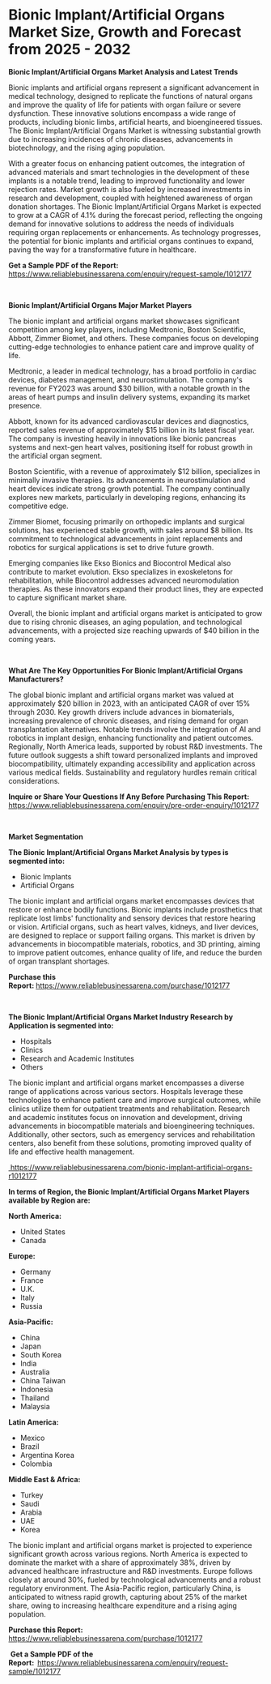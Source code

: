 <p><h1>Bionic Implant/Artificial Organs Market Size, Growth and Forecast from 2025 - 2032</h1></p><p><strong>Bionic Implant/Artificial Organs Market Analysis and Latest Trends</strong></p>
<p><p>Bionic implants and artificial organs represent a significant advancement in medical technology, designed to replicate the functions of natural organs and improve the quality of life for patients with organ failure or severe dysfunction. These innovative solutions encompass a wide range of products, including bionic limbs, artificial hearts, and bioengineered tissues. The Bionic Implant/Artificial Organs Market is witnessing substantial growth due to increasing incidences of chronic diseases, advancements in biotechnology, and the rising aging population. </p><p>With a greater focus on enhancing patient outcomes, the integration of advanced materials and smart technologies in the development of these implants is a notable trend, leading to improved functionality and lower rejection rates. Market growth is also fueled by increased investments in research and development, coupled with heightened awareness of organ donation shortages. The Bionic Implant/Artificial Organs Market is expected to grow at a CAGR of 4.1% during the forecast period, reflecting the ongoing demand for innovative solutions to address the needs of individuals requiring organ replacements or enhancements. As technology progresses, the potential for bionic implants and artificial organs continues to expand, paving the way for a transformative future in healthcare.</p></p>
<p><strong>Get a Sample PDF of the Report:&nbsp;</strong> <a href="https://www.reliablebusinessarena.com/enquiry/request-sample/1012177?utm_campaign=2175&utm_medium=2&utm_source=Github&utm_content=ia&utm_term=16042025&utm_id=bionic-implantartificial-organs">https://www.reliablebusinessarena.com/enquiry/request-sample/1012177</a></p>
<p>&nbsp;</p>
<p><strong>Bionic Implant/Artificial Organs Major Market Players</strong></p>
<p><p>The bionic implant and artificial organs market showcases significant competition among key players, including Medtronic, Boston Scientific, Abbott, Zimmer Biomet, and others. These companies focus on developing cutting-edge technologies to enhance patient care and improve quality of life. </p><p>Medtronic, a leader in medical technology, has a broad portfolio in cardiac devices, diabetes management, and neurostimulation. The company's revenue for FY2023 was around $30 billion, with a notable growth in the areas of heart pumps and insulin delivery systems, expanding its market presence.</p><p>Abbott, known for its advanced cardiovascular devices and diagnostics, reported sales revenue of approximately $15 billion in its latest fiscal year. The company is investing heavily in innovations like bionic pancreas systems and next-gen heart valves, positioning itself for robust growth in the artificial organ segment.</p><p>Boston Scientific, with a revenue of approximately $12 billion, specializes in minimally invasive therapies. Its advancements in neurostimulation and heart devices indicate strong growth potential. The company continually explores new markets, particularly in developing regions, enhancing its competitive edge.</p><p>Zimmer Biomet, focusing primarily on orthopedic implants and surgical solutions, has experienced stable growth, with sales around $8 billion. Its commitment to technological advancements in joint replacements and robotics for surgical applications is set to drive future growth.</p><p>Emerging companies like Ekso Bionics and Biocontrol Medical also contribute to market evolution. Ekso specializes in exoskeletons for rehabilitation, while Biocontrol addresses advanced neuromodulation therapies. As these innovators expand their product lines, they are expected to capture significant market share.</p><p>Overall, the bionic implant and artificial organs market is anticipated to grow due to rising chronic diseases, an aging population, and technological advancements, with a projected size reaching upwards of $40 billion in the coming years.</p></p>
<p>&nbsp;</p>
<p><strong>What Are The Key Opportunities For Bionic Implant/Artificial Organs Manufacturers?</strong></p>
<p><p>The global bionic implant and artificial organs market was valued at approximately $20 billion in 2023, with an anticipated CAGR of over 15% through 2030. Key growth drivers include advances in biomaterials, increasing prevalence of chronic diseases, and rising demand for organ transplantation alternatives. Notable trends involve the integration of AI and robotics in implant design, enhancing functionality and patient outcomes. Regionally, North America leads, supported by robust R&D investments. The future outlook suggests a shift toward personalized implants and improved biocompatibility, ultimately expanding accessibility and application across various medical fields. Sustainability and regulatory hurdles remain critical considerations.</p></p>
<p><strong>Inquire or Share Your Questions If Any Before Purchasing This Report:</strong> <a href="https://www.reliablebusinessarena.com/enquiry/pre-order-enquiry/1012177?utm_campaign=2175&utm_medium=2&utm_source=Github&utm_content=ia&utm_term=16042025&utm_id=bionic-implantartificial-organs">https://www.reliablebusinessarena.com/enquiry/pre-order-enquiry/1012177</a></p>
<p>&nbsp;</p>
<p><strong>Market Segmentation</strong></p>
<p><strong>The Bionic Implant/Artificial Organs Market Analysis by types is segmented into:</strong></p>
<p><ul><li>Bionic Implants</li><li>Artificial Organs</li></ul></p>
<p><p>The bionic implant and artificial organs market encompasses devices that restore or enhance bodily functions. Bionic implants include prosthetics that replicate lost limbs' functionality and sensory devices that restore hearing or vision. Artificial organs, such as heart valves, kidneys, and liver devices, are designed to replace or support failing organs. This market is driven by advancements in biocompatible materials, robotics, and 3D printing, aiming to improve patient outcomes, enhance quality of life, and reduce the burden of organ transplant shortages.</p></p>
<p><strong>Purchase this Report:&nbsp;</strong><a href="https://www.reliablebusinessarena.com/purchase/1012177?utm_campaign=2175&utm_medium=2&utm_source=Github&utm_content=ia&utm_term=16042025&utm_id=bionic-implantartificial-organs">https://www.reliablebusinessarena.com/purchase/1012177</a></p>
<p>&nbsp;</p>
<p><strong>The Bionic Implant/Artificial Organs Market Industry Research by Application is segmented into:</strong></p>
<p><ul><li>Hospitals</li><li>Clinics</li><li>Research and Academic Institutes</li><li>Others</li></ul></p>
<p><p>The bionic implant and artificial organs market encompasses a diverse range of applications across various sectors. Hospitals leverage these technologies to enhance patient care and improve surgical outcomes, while clinics utilize them for outpatient treatments and rehabilitation. Research and academic institutes focus on innovation and development, driving advancements in biocompatible materials and bioengineering techniques. Additionally, other sectors, such as emergency services and rehabilitation centers, also benefit from these solutions, promoting improved quality of life and effective health management.</p></p>
<p><a href="https://www.reliablebusinessarena.com/bionic-implant-artificial-organs-r1012177?utm_campaign=2175&utm_medium=2&utm_source=Github&utm_content=ia&utm_term=16042025&utm_id=bionic-implantartificial-organs">&nbsp;https://www.reliablebusinessarena.com/bionic-implant-artificial-organs-r1012177</a></p>
<p><strong>In terms of Region, the Bionic Implant/Artificial Organs Market Players available by Region are:</strong></p>
<p>
    <p> <strong> North America: </strong>
        <ul>
            <li>United States</li>
            <li>Canada</li>
        </ul>
        </p> 
    <p> <strong> Europe: </strong>
        <ul>
            <li>Germany</li>
            <li>France</li>
            <li>U.K.</li>
            <li>Italy</li>
            <li>Russia</li>
        </ul>
        </p> 
    <p> <strong> Asia-Pacific: </strong>
        <ul>
            <li>China</li>
            <li>Japan</li>
            <li>South Korea</li>
            <li>India</li>
            <li>Australia</li>
            <li>China Taiwan</li>
            <li>Indonesia</li>
            <li>Thailand</li>
            <li>Malaysia</li>
        </ul>
        </p> 
    <p> <strong> Latin America: </strong>
        <ul>
            <li>Mexico</li>
            <li>Brazil</li>
            <li>Argentina Korea</li>
            <li>Colombia</li>
        </ul>
        </p> 
    <p> <strong> Middle East & Africa: </strong>
        <ul>
            <li>Turkey</li>
            <li>Saudi</li>
            <li>Arabia</li>
            <li>UAE</li>
            <li>Korea</li>
        </ul>
    </p>
    </p>
<p><p>The bionic implant and artificial organs market is projected to experience significant growth across various regions. North America is expected to dominate the market with a share of approximately 38%, driven by advanced healthcare infrastructure and R&D investments. Europe follows closely at around 30%, fueled by technological advancements and a robust regulatory environment. The Asia-Pacific region, particularly China, is anticipated to witness rapid growth, capturing about 25% of the market share, owing to increasing healthcare expenditure and a rising aging population.</p></p>
<p><strong>Purchase this Report: </strong><a href="https://www.reliablebusinessarena.com/purchase/1012177?utm_campaign=2175&utm_medium=2&utm_source=Github&utm_content=ia&utm_term=16042025&utm_id=bionic-implantartificial-organs">https://www.reliablebusinessarena.com/purchase/1012177</a></p>
<p>&nbsp;<strong>Get a Sample PDF of the Report:&nbsp;&nbsp;</strong><a href="https://www.reliablebusinessarena.com/enquiry/request-sample/1012177?utm_campaign=2175&utm_medium=2&utm_source=Github&utm_content=ia&utm_term=16042025&utm_id=bionic-implantartificial-organs">https://www.reliablebusinessarena.com/enquiry/request-sample/1012177</a></p>
<p><strong></strong></p>
<p><p></p><p></p><p></p></p>